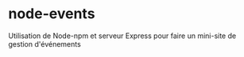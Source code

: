 # node-events
Utilisation de Node-npm et serveur Express pour faire un mini-site de gestion d'événements
